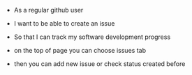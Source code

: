 - As a regular github user
- I want to be able to create an issue
- So that I can track my software development progress

- on the top of page you can choose issues tab
- then you can add new issue or check status created before 
